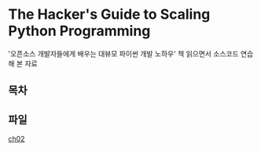 # The Hacker's Guide to Scaling Python Programming

'오픈소스 개발자들에게 배우는 대뷰모 파이썬 개발 노하우' 책 읽으면서 소스코드 연습해 본 자료

## 목차

## 파일
[ch02](ch02)